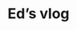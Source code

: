 ---
title: Ed’s vlog
redirect_from:
  - /vlog/
redirect_to: https://www.youtube.com/playlist?list=PLvO7_P5xOL8VK0G9HfZ8OL2oVdIh0gkT3
---